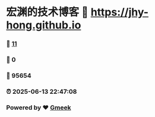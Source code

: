 # 宏渊的技术博客 :link: https://jhy-hong.github.io 
### :page_facing_up: [11](https://jhy-hong.github.io/tag.html) 
### :speech_balloon: 0 
### :hibiscus: 95654 
### :alarm_clock: 2025-06-13 22:47:08 
### Powered by :heart: [Gmeek](https://github.com/Meekdai/Gmeek)
